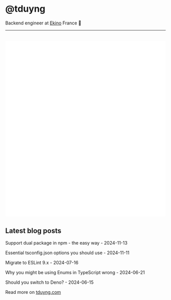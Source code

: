 # @tduyng

Backend engineer at [Ekino](https://www.ekino.fr) France 👋

---

<img src="metrics.svg" alt="Metric" style="margin-top:20px;"/>

## Latest blog posts

<!-- blog start -->
Support dual package in npm - the easy way - 2024-11-13

Essential tsconfig.json options you should use - 2024-11-11

Migrate to ESLint 9.x - 2024-07-16

Why you might be using Enums in TypeScript wrong - 2024-06-21

Should you switch to Deno? - 2024-06-15
<!-- blog end -->

Read more on [tduyng.com](https://tduyng.com)
